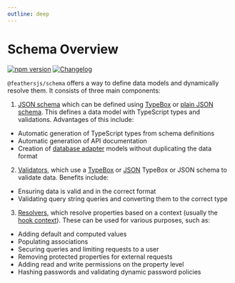 ```yaml
---
outline: deep
---
```


# Schema Overview

<Badges>

[![npm version](https://img.shields.io/npm/v/@feathersjs/schema.svg?style=flat-square)](https://www.npmjs.com/package/@feathersjs/schema)
[![Changelog](https://img.shields.io/badge/changelog-.md-blue.svg?style=flat-square)](https://github.com/feathersjs/feathers/blob/dove/packages/schema/CHANGELOG.md)

</Badges>

`@feathersjs/schema` offers a way to define data models and dynamically resolve them. It consists of three main components:

1.  [JSON schema](https://json-schema.org/) which can be defined using [TypeBox](./typebox.md) or [plain JSON schema](./schema.md).  This defines a data model with TypeScript types and validations. Advantages of this include:
  - Automatic generation of TypeScript types from schema definitions
  - Automatic generation of API documentation
  - Creation of [database adapter](../databases/common.md) models without duplicating the data format
2.  [Validators](./validators.md), which use a [TypeBox](./typebox.md) or [JSON](./schema.md) TypeBox or JSON schema to validate data. Benefits include:
  - Ensuring data is valid and in the correct format
  - Validating query string queries and converting them to the correct type
3.  [Resolvers](./resolvers.md), which resolve properties based on a context (usually the [hook context](../hooks.md)). These can be used for various purposes, such as:
  - Adding default and computed values
  - Populating associations
  - Securing queries and limiting requests to a user
  - Removing protected properties for external requests
  - Adding read and write permissions on the property level
  - Hashing passwords and validating dynamic password policies
